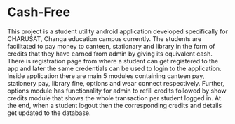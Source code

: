 # Cash-Free
This project is a student utility android application developed specifically for CHARUSAT, Changa education campus currently. The students are facilitated to pay money to canteen, stationary and library in the form of credits that they have earned from admin by giving its equivalent cash. There is registration page from where a student can get registered to the app and later the same credentials can be used to login to the application. Inside application there are main 5 modules containing canteen pay, stationery pay, library fine, options and wear connect respectively. Further, options module has functionality for admin to refill credits followed by show credits module that shows the whole transaction per student logged in. At the end, when a student logout then the corresponding credits and details get updated to the database.
